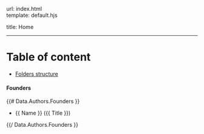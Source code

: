 url:        index.html  
template:   default.hjs

title:      Home

---

# Table of content

- [Folders structure](/folders-structure.html)

#### Founders
{{# Data.Authors.Founders }}  

* {{ Name }} ({{ Title }})  

{{/ Data.Authors.Founders }}